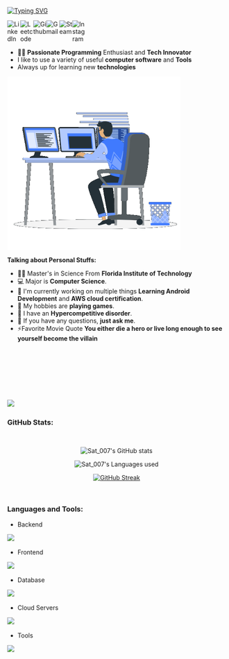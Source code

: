 [![Typing SVG](https://readme-typing-svg.demolab.com?font=Playwrite+%C3%8Dsland&duration=4991&pause=1000&color=F75E15&random=false&width=435&lines=Hi+%F0%9F%99%8F%F0%9F%8F%BB%2C+I'm+Sathvik+Kumar!!;Welcome+to+my+Profile)](https://git.io/typing-svg)
<br>
<div>
<a href="https://www.linkedin.com/in/kssathvik/">
  <img align="left" alt="LinkedIn" width="30px" src="https://cdn.jsdelivr.net/npm/simple-icons@3.13.0/icons/linkedin.svg" />
</a>
<a href="https://leetcode.com/u/Sat_007/">
    <img align="left" alt="Leetcode" width="30px" src="https://cdn.jsdelivr.net/npm/simple-icons@v3/icons/leetcode.svg" />
  </a>
  &nbsp;
<a href="https://github.com/Sat-007/">
    <img align="left" alt="Github" width="30px" src="https://cdn.jsdelivr.net/npm/simple-icons@v3/icons/github.svg" />
  </a>
  &nbsp;
<a href="mailto:sathvikks123@gmail.com">
    <img align="left" alt="Gmail" width="30px" src="https://cdn.jsdelivr.net/npm/simple-icons@3.12.2/icons/gmail.svg" />
  </a>
  &nbsp;
<a href="https://steamcommunity.com/id/sat_007/">
    <img align="left" alt="Steam" width="30px" src="https://cdn.jsdelivr.net/npm/simple-icons@3.13.0/icons/steam.svg" />
  </a>
  &nbsp;
<a href="https://www.instagram.com/sat__007/">
    <img align="left" alt="Instagram" width="30px" src="https://cdn.jsdelivr.net/npm/simple-icons@3.13.0/icons/instagram.svg" />
</a>
  &nbsp;

</div>

<br>
<br>

- 👨‍💻 **Passionate Programming** Enthusiast  and **Tech Innovator**
- I like to use a variety of useful **computer software** and **Tools**
- Always up for learning new **technologies**

<img align="top" alt="Coding" width="400" src="https://github.com/Sat-007/Sat-007/blob/main/229223263-cf2e4b07-2615-4f87-9c38-e37600f8381a.gif?raw=true"/>

**Talking about Personal Stuffs:**

- 👨‍🏛 Master's in Science From **Florida Institute of Technology**
- 💻 Major is **Computer Science**.
- 🌱 I'm currently working on multiple things **Learning Android Development** and **AWS cloud certification**.
- 🤔 My hobbies are **playing games**.
- 💫 I have an **Hypercompetitive disorder**.
- 💬 If you have any questions, **just ask me**.
- ⚡Favorite Movie Quote **You either die a hero or live long enough to see yourself become the villain**
<br><br>
<br><br>
<br><br>
<br><br>

![](https://komarev.com/ghpvc/?username=Sat-007&color=lightgray)

<h3 align="left">GitHub Stats:</h3>
<div align="center">
<br>

![Sat_007's GitHub stats](https://github-readme-stats.vercel.app/api?username=Sat-007\&theme=midnight-purple\&show_icons=true\&show=reviews,prs_merged,prs_merged_percentage\&hide=contribs,issues)
<br>


![Sat_007's Languages used](https://github-readme-stats.vercel.app/api/top-langs/?username=Sat-007&theme=dark&hide_border=false&include_all_commits=false&count_private=false&layout=compact)
<br>

[![GitHub Streak](https://streak-stats.demolab.com/?user=Sat-007&theme=midnight-purple)](https://git.io/streak-stats)
</div>

<br>

<h3 align="left">Languages and Tools:</h3>

- Backend
<p align="left">
  <a href="https://skillicons.dev">
    <img src="https://skillicons.dev/icons?i=php,java,nodejs,py,c,cs,cpp" />
  </a>
</p>

- Frontend
<p align="left">
  <a href="https://skillicons.dev">
    <img src="https://skillicons.dev/icons?i=ts,js,react,nextjs,css" />
  </a>
</p>

- Database
<p align="left">
  <a href="https://skillicons.dev">
    <img src="https://skillicons.dev/icons?i=mongodb,mysql,postgresql,dynamodb" />
  </a>
</p>

- Cloud Servers
<p align="left">
  <a href="https://skillicons.dev">
    <img src="https://skillicons.dev/icons?i=aws,gcp" />
  </a>
</p>

- Tools
<p align="left">
  <a href="https://skillicons.dev">
    <img src="https://skillicons.dev/icons?i=git,github,docker,idea,vscode,linux,anaconda" />
  </a>
</p>
